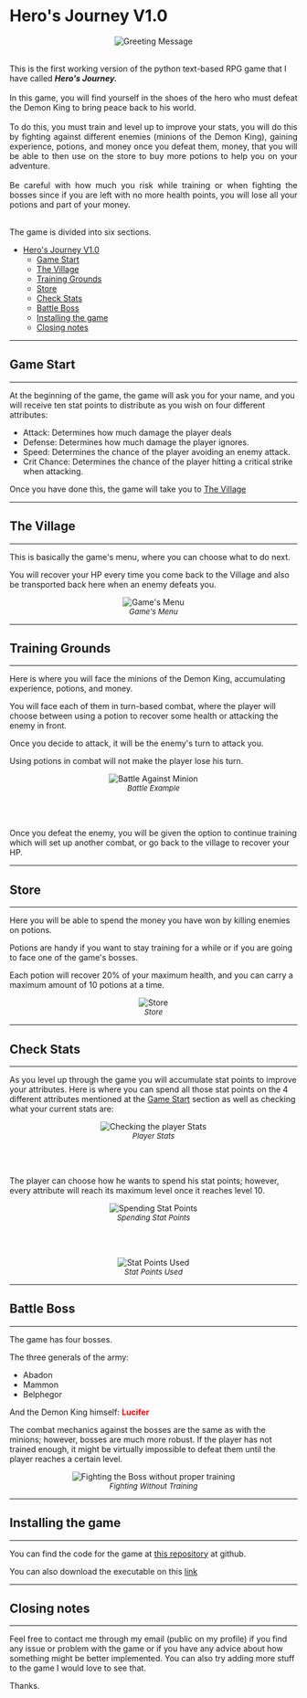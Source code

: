 # Hero's Journey V1.0

<figure align = "center">
<img src = https://i.imgur.com/I6rYZqg.jpg alt = "Greeting Message" title = "Greeting Message">
</figure>
<br>
This is the first working version of the python text-based RPG game that I have called <strong><em>Hero's Journey.</em></strong>
<br>
<br>
<div style="text-align: justify">In this game, you will find yourself in the shoes of the hero who must defeat the Demon King to bring peace back to his world.</div>
<br>
<div style="text-align: justify">To do this, you must train and level up to improve your stats, you will do this by fighting against different enemies (minions of the Demon King), gaining experience, potions, and money once you defeat them, money, that you will be able to then use on the store to buy more potions to help you on your adventure.</div>
<br>
<div style="text-align: justify">Be careful with how much you risk while training or when fighting the bosses since if you are left with no more health points, you will lose all your potions and part of your money.</div>
<br>

The game is divided into six sections.

- [Hero's Journey V1.0](#heros-journey-v10)
  - [Game Start](#game-start)
  - [The Village](#the-village)
  - [Training Grounds](#training-grounds)
  - [Store](#store)
  - [Check Stats](#check-stats)
  - [Battle Boss](#battle-boss)
  - [Installing the game](#installing-the-game)
  - [Closing notes](#closing-notes)


<hr>

## Game Start

<hr>

At the beginning of the game, the game will ask you for your name, and you will receive ten stat points to distribute as you wish on four different attributes:

- Attack: Determines how much damage the player deals
- Defense: Determines how much damage the player ignores.
- Speed: Determines the chance of the player avoiding an enemy attack.
- Crit Chance: Determines the chance of the player hitting a critical strike when attacking.

Once you have done this, the game will take you to [The Village](#the-village)

<hr>

## The Village

<hr>

This is basically the game's menu, where you can choose what to do next.

You will recover your HP every time you come back to the Village and also be transported back here when an enemy defeats you.

<figure align = "center">
<img src = https://i.imgur.com/k2VnjPs.jpg alt = "Game's Menu" title = "Game's Menu">
<figcaption align = "center"> <em style = "font-size: small">Game's Menu</em></figcaption>
</figure>

<hr>

## Training Grounds

<hr>

Here is where you will face the minions of the Demon King, accumulating experience, potions, and money.

You will face each of them in turn-based combat, where the player will choose between using a potion to recover some health or attacking the enemy in front. 

Once you decide to attack, it will be the enemy's turn to attack you.

Using potions in combat will not make the player lose his turn.

<figure align = "center">
<img src = https://i.imgur.com/h5O0JYV.gif alt = "Battle Against Minion" title = "Battle Against Minion">
<figcaption align = "center"> <em style = "font-size: small">Battle Example</em></figcaption>
</figure>
<br>
<br>

Once you defeat the enemy, you will be given the option to continue training which will set up another combat, or go back to the village to recover your HP.

<hr>

## Store

<hr>

Here you will be able to spend the money you have won by killing enemies on potions.

Potions are handy if you want to stay training for a while or if you are going to face one of the game's bosses.

Each potion will recover 20% of your maximum health, and you can carry a maximum amount of 10 potions at a time.

<figure align = "center">
<img src = https://i.imgur.com/59DnsM4.jpg alt = "Store" title = "Store">
<figcaption align = "center"> <em style = "font-size: small">Store</em></figcaption>
</figure>

<hr>

## Check Stats

<hr>

As you level up through the game you will accumulate stat points to improve your attributes. Here is where you can spend all those stat points on the 4 different attributes mentioned at the [Game Start](#game-start) section as well as checking what your current stats are:

<figure align = "center">
<img src = https://i.imgur.com/gRkZHDc.jpg alt = "Checking the player Stats" title = "Player Stats">
<figcaption align = "center"> <em style = "font-size: small">Player Stats</em></figcaption>
</figure>
<br>
<br>

The player can choose how he wants to spend his stat points; however, every attribute will reach its maximum level once it reaches level 10.

<figure align = "center">
<img src = https://i.imgur.com/yqlwbTj.jpg alt = "Spending Stat Points" title = "Spending Stat points">
<figcaption align = "center"> <em style = "font-size: small">Spending Stat Points</em></figcaption>
</figure>

<br>
<br>

<figure align = "center">
<img src = https://i.imgur.com/KHyO48F.jpg alt = "Stat Points Used" title = "Stat points Used">
<figcaption align = "center"> <em style = "font-size: small">Stat Points Used</em></figcaption>
</figure>

<hr>

## Battle Boss

<hr>

The game has four bosses.

The three generals of the army:

- Abadon
- Mammon
- Belphegor

And the Demon King himself: <strong Style = color:red>Lucifer</strong>

The combat mechanics against the bosses are the same as with the minions; however, bosses are much more robust. If the player has not trained enough, it might be virtually impossible to defeat them until the player reaches a certain level.

<figure align = "center">
<img src = https://i.imgur.com/xiVDp1T.jpg alt = "Fighting the Boss without proper training" title = "Fighting the Boss without proper training">
<figcaption align = "center"> <em style = "font-size: small">Fighting Without Training</em></figcaption>
</figure>

<hr>

## Installing the game

<hr>

You can find the code for the game at [this repository](https://github.com/nicolasagudelo/hero_journey) at github.

You can also download the executable on this [link](https://github.com/nicolasagudelo/hero_journey/releases/download/v1.0/hero_journey.zip)

<hr>

## Closing notes

<hr>

Feel free to contact me through my email (public on my profile) if you find any issue or problem with the game or if you have any advice about how something might be better implemented. You can also try adding more stuff to the game I would love to see that.

Thanks.
